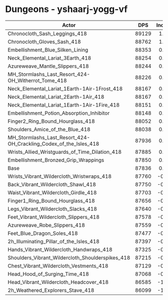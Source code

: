 # Dungeons - yshaarj-yogg-vf
| Actor | DPS | Increase |
|---|:---:|:---:|
|Chronocloth_Sash_Leggings_418|89129|1.47%|
|Chronocloth_Gloves_Sash_418|88762|1.05%|
|Embellishment_Blue_Silken_Lining|88353|0.59%|
|Neck_Elemental_Lariat_3Earth_418|88254|0.48%|
|Azureweave_Mantle_Slippers_418|88244|0.46%|
|MH_Stormlashs_Last_Resort_424-OH_Witherrot_Tome_418|88226|0.44%|
|Neck_Elemental_Lariat_1Earth-1Air-1Frost_418|88167|0.38%|
|Neck_Elemental_Lariat_2Earth-1Air_418|88167|0.38%|
|Neck_Elemental_Lariat_1Earth-1Air-1Fire_418|88151|0.36%|
|Embellishment_Potion_Absorption_Inhibitor|88148|0.35%|
|Finger2_Ring_Bound_Hourglass_418|88052|0.25%|
|Shoulders_Amice_of_the_Blue_418|88038|0.23%|
|MH_Stormlashs_Last_Resort_424-OH_Crackling_Codex_of_the_Isles_418|87936|0.11%|
|Wrists_Allied_Wristguards_of_Time_Dilation_418|87885|0.05%|
|Embellishment_Bronzed_Grip_Wrappings|87850|0.02%|
|Base|87836|0.00%|
|Wrists_Vibrant_Wildercloth_Wristwraps_418|87760|-0.09%|
|Back_Vibrant_Wildercloth_Shawl_418|87750|-0.10%|
|Waist_Vibrant_Wildercloth_Girdle_418|87703|-0.15%|
|Finger1_Ring_Bound_Hourglass_418|87656|-0.21%|
|Legs_Vibrant_Wildercloth_Slacks_418|87640|-0.22%|
|Feet_Vibrant_Wildercloth_Slippers_418|87578|-0.29%|
|Azureweave_Robe_Slippers_418|87559|-0.32%|
|Feet_Blue_Dragon_Soles_418|87477|-0.41%|
|2h_Illuminating_Pillar_of_the_Isles_418|87397|-0.50%|
|Hands_Vibrant_Wildercloth_Handwraps_418|87325|-0.58%|
|Shoulders_Vibrant_Wildercloth_Shoulderspikes_418|87215|-0.71%|
|Chest_Vibrant_Wildercloth_Vestments_418|87129|-0.81%|
|Head_Hood_of_Surging_Time_418|87068|-0.87%|
|Head_Vibrant_Wildercloth_Headcover_418|86585|-1.42%|
|2h_Weathered_Explorers_Stave_418|86099|-1.98%|
